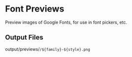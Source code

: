 # Font Previews

Preview images of Google Fonts, for use in font pickers, etc.

## Output Files

output/previews/`/${family}-${style}.png`